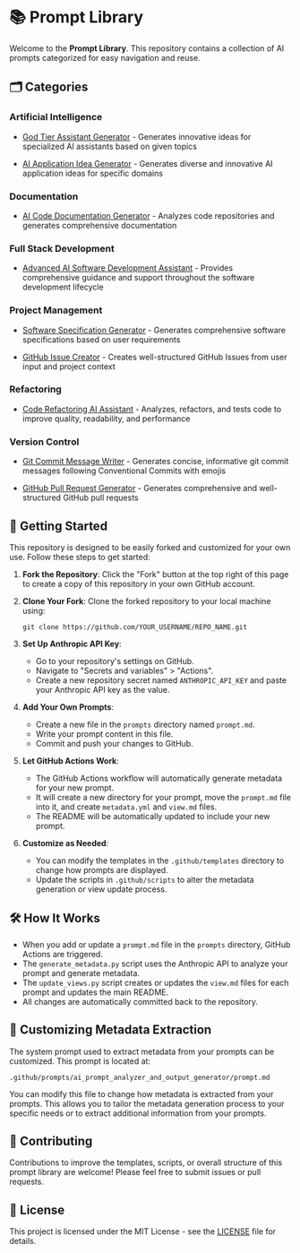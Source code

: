 # 📚 Prompt Library

Welcome to the **Prompt Library**. This repository contains a collection of AI prompts categorized for easy navigation and reuse.

## 🗂️ Categories



### Artificial Intelligence



- [God Tier Assistant Generator](prompts/god_tier_assistant_generator/view.md) - Generates innovative ideas for specialized AI assistants based on given topics


- [AI Application Idea Generator](prompts/ai_application_idea_generator/view.md) - Generates diverse and innovative AI application ideas for specific domains




### Documentation



- [AI Code Documentation Generator](prompts/ai_code_documentation_generator/view.md) - Analyzes code repositories and generates comprehensive documentation




### Full Stack Development



- [Advanced AI Software Development Assistant](prompts/advanced_ai_software_development_assistant/view.md) - Provides comprehensive guidance and support throughout the software development lifecycle




### Project Management



- [Software Specification Generator](prompts/software_specification_generator/view.md) - Generates comprehensive software specifications based on user requirements


- [GitHub Issue Creator](prompts/github_issue_creator_from_user_input/view.md) - Creates well-structured GitHub Issues from user input and project context




### Refactoring



- [Code Refactoring AI Assistant](prompts/code_refactoring_ai_assistant/view.md) - Analyzes, refactors, and tests code to improve quality, readability, and performance




### Version Control



- [Git Commit Message Writer](prompts/git_commit_message_writer/view.md) - Generates concise, informative git commit messages following Conventional Commits with emojis


- [GitHub Pull Request Generator](prompts/github_pull_request_generator/view.md) - Generates comprehensive and well-structured GitHub pull requests




## 🚀 Getting Started

This repository is designed to be easily forked and customized for your own use. Follow these steps to get started:

1. **Fork the Repository**: Click the "Fork" button at the top right of this page to create a copy of this repository in your own GitHub account.

2. **Clone Your Fork**: Clone the forked repository to your local machine using:

   ```
   git clone https://github.com/YOUR_USERNAME/REPO_NAME.git
   ```

3. **Set Up Anthropic API Key**:
   - Go to your repository's settings on GitHub.
   - Navigate to "Secrets and variables" > "Actions".
   - Create a new repository secret named `ANTHROPIC_API_KEY` and paste your Anthropic API key as the value.

4. **Add Your Own Prompts**:
   - Create a new file in the `prompts` directory named `prompt.md`.
   - Write your prompt content in this file.
   - Commit and push your changes to GitHub.

5. **Let GitHub Actions Work**:
   - The GitHub Actions workflow will automatically generate metadata for your new prompt.
   - It will create a new directory for your prompt, move the `prompt.md` file into it, and create `metadata.yml` and `view.md` files.
   - The README will be automatically updated to include your new prompt.

6. **Customize as Needed**:
   - You can modify the templates in the `.github/templates` directory to change how prompts are displayed.
   - Update the scripts in `.github/scripts` to alter the metadata generation or view update process.

## 🛠️ How It Works

- When you add or update a `prompt.md` file in the `prompts` directory, GitHub Actions are triggered.
- The `generate_metadata.py` script uses the Anthropic API to analyze your prompt and generate metadata.
- The `update_views.py` script creates or updates the `view.md` files for each prompt and updates the main README.
- All changes are automatically committed back to the repository.

## 🔧 Customizing Metadata Extraction

The system prompt used to extract metadata from your prompts can be customized. This prompt is located at:

```
.github/prompts/ai_prompt_analyzer_and_output_generator/prompt.md
```

You can modify this file to change how metadata is extracted from your prompts. This allows you to tailor the metadata generation process to your specific needs or to extract additional information from your prompts.

## 📝 Contributing

Contributions to improve the templates, scripts, or overall structure of this prompt library are welcome! Please feel free to submit issues or pull requests.

## 📄 License

This project is licensed under the MIT License - see the [LICENSE](LICENSE.md) file for details.